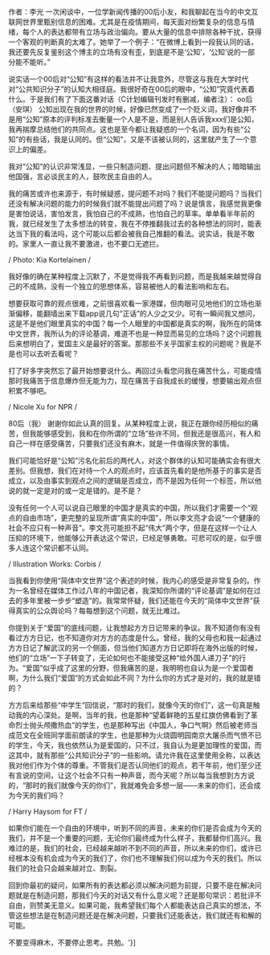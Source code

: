 作者：李光 一次闲谈中，一位学新闻传播的00后小友，和我聊起在当今的中文互联网世界里甄别信息的困难。尤其是在疫情期间，每天面对纷繁复杂的信息与情绪，每个人的表达都带有立场与政治偏向。要从大量的信息中排除各种干扰，获得一个客观的判断真的太难了。她举了一个例子：“在微博上看到一段我认同的话，我还要先反复鉴别这个博主的立场有没有歪，到底是不是‘公知’，‘公知’说的一部分能不能听。”

说实话一个00后对“公知”有这样的看法并不让我意外，尽管这与我在大学时代对“公共知识分子”的认知大相径庭。我很好奇在00后的眼中，“公知”究竟代表着什么。于是我们有了下面这番对话（C计划编辑刊发时有删减，编者注）： oo后（安琪） 公知出现在我的世界的时候，好像已然变成了一个贬义词，我好像并不是用“公知”原本的评判标准去衡量一个人是不是，而是别人告诉我xxx们是公知，我再揣摩总结他们的共同点。这也是至今都让我疑惑的一个名词，因为有些“公知”的有些话，我是认同的。但“公知”，又是不该被认同的，这里就产生了一个意识上的偏差。

我对“公知”的认识非常浅显，一些只制造问题、提出问题但不解决的人；暗暗输出他国强，言必谈民主的人，鼓吹民主自由的人。

我的痛苦或许也来源于，有时候疑惑，提问题不对吗？我们不能提问题吗？当我们还没有解决问题的能力的时候我们就不能提出问题了吗？说是慎言，我感觉我更像是害怕说话，害怕发言，我怕自己的不成熟，也怕自己的草率。单单看半年前的我，就已经发生了太多想法的转变，我在不停推翻我过去的各种想法的同时，能表达当下我的看法吗，这个可能以后都会被我自己推翻的看法。说实话，我是不敢的。家里人一直让我不要激进，也不要口无遮拦。

/ Photo: Kia Kortelainen /

我好像的确在某种程度上沉默了，不是觉得我不再看到问题，而是我越来越觉得自己的不成熟，没有一个独立的思想体系，容易被他人的看法影响和左右。

想要获取可靠的观点很难，之前很喜欢看一家港媒，但肉眼可见地他们的立场也渐渐偏移，能翻墙出来下载app说几句“正话”的人少之又少。可有一瞬间我又想问，这是不是他们眼里真实的中国？每一个人眼里的中国都是真实的啊，我所在的简体中文世界，我所认为的评论基调，难道不也是一种显而易见的立场吗？这个问题我后来想明白了，爱国主义是最好的答案。那那些不关乎国家主权的问题呢？我是不是也可以去听去看呢？

打了好多字突然忘了最开始想要说什么。再回过头看您问我在痛苦什么，可能疫情那时我痛苦于信息爆炸但无能为力，现在痛苦于自我成长的缓慢，想要输出观点但积累不够吧。

/ Nicole Xu for NPR /

80后（我） 谢谢你如此认真的回复。从某种程度上说，我正在跟你经历相似的痛苦，但我能够感受到，我和在你所谓的“立场”些许不同，但我还是很高兴，有人和自己一样在感受痛苦，只要我们还没有麻木，就是一件值得庆贺的事情。

我们可能恰好是“公知”污名化前后的两代人，对这个群体的认知可能确实会有很大差别。但我想，我们在对待一个人的观点时，应该首先看的是他所基于的事实是否成立，以及由事实到观点之间的逻辑是否成立，而不是因为任何一个标签，所以他说的就一定是对的或一定是错的。是不是？

没有任何一个人可以说自己眼里的中国才是真实的中国，所以我们才需要一个“观点的自由市场”，更完整的呈现所谓“真实的中国”，所以李文亮才会说“一个健康的社会不应只有一种声音”。李文亮可能担不起“伟大”两个字，但是在这样一个让人压抑的环境下，他能够公开表达这个常识，已经足够勇敢。可悲可叹的是，似乎很多人连这个常识都不认同。

/ Illustration Works: Corbis /

当我看到你使用“简体中文世界”这个表述的时候，我内心的感受是非常复杂的。作为一名曾经在媒体工作过八年的中国记者，我深知你所谓的“评论基调”是如何在过去的多年里被一步步“塑造”的。我常常怀疑，我们还能在今天的“简体中文世界”获得真实的公众舆论吗？每每想到这个问题，就无比难过。

你提到关于“爱国”的底线问题，让我想起方方日记带来的争议。我不知道你有没有看过方方日记，也不知道你对方方的态度是什么。曾经，我的父母也和我一起通过方方日记了解武汉的另一个侧面，但当他们知道方方日记即将在海外出版的时候，他们的“立场”一下子转变了，无论如何也不能接受这种“给外国人递刀子”的行为。“爱国”似乎成了这里的分野，但我痛苦的是，我明明也自认为是一个爱国者啊，为什么我们“爱国”的方式会如此不同？为什么你的方式才是对的，我的就是错的？

方方后来给那些“中学生”回信说，“那时的我们，就像今天的你们”，这一句真是触动我的内心深处。是啊，当年的我，也是那种“望着鲜艳的五星红旗仿佛看到了革命烈士抛头颅撒热血”的学生，也是那种写出《中国人，争口气啊》然后被老师当成范文在全班同学面前朗读的学生，也是那种为火烧圆明园南京大屠杀而气愤不已的学生，今天，我也依然认为是爱国的，只不过，我自认为是更加理性的爱国，而这其中，就有那些“公共知识分子”的一些影响。请允许我在这里使用全称，以表达我对他们作为个体的尊重。不管我们是否认同他们的观点，若干年前，他们至少还有言说的空间，让这个社会不只有一种声音，而今天呢？所以每当我想到方方说的，“那时的我们就像今天的你们”，我就难免会多想一层——未来的你们，还会成为今天的我们吗？

/ Harry Haysom for FT /

如果你们能在一个自由的环境中，听到不同的声音，未来的你们是否会成为今天的我们，并不是一个重要的问题，无论你们最终成为什么样子，我都替你们高兴。我难过的是，我们的社会，已经越来越听不到不同的声音，所以未来的你们，或许已经根本没有机会成为今天的我们了，你们也不理解我们何以成为今天的我们。所以我们的社会只会越来越对立、割裂。

回到你最初的疑问，如果所有的表达都必须以解决问题为前提，只要不是在解决问题就是在制造问题，那我们今天的对话又有什么意义呢？还是那句常识：若批评不自由，则赞美无意义。如果可能，我希望我们每个人都能表达自己真实的想法，不管这些想法是在制造问题还是在解决问题，只要我们还能表达，我们就还有和解的可能。

不要变得麻木，不要停止思考。共勉。'}]
